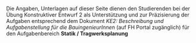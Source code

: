 Die Angaben, Unterlagen auf dieser Seite dienen den Studierenden bei der Übung Konstruktiver Entwurf 2 als Unterstützung und zur Präzisierung der Aufgaben entsprechend dem Dokument *KE2: Beschreibung und Aufgabenstellung für die BauingenieurInnen* (auf FH Portal zugänglich) für den Aufgabenbereich
**Statik / Tragwerksplanung**

